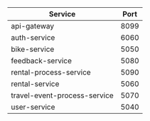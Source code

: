 
| Service | Port |
|--|--|
| api-gateway  | 8099 |
| auth-service | 6060 |
| bike-service | 5050 |
| feedback-service | 5080 |
| rental-process-service | 5090 |
| rental-service | 5060 |
| travel-event-process-service | 5070 |
| user-service | 5040 |

